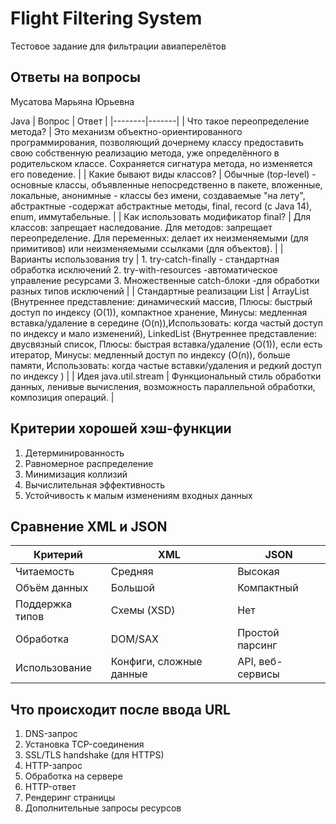 # Flight Filtering System

Тестовое задание для фильтрации авиаперелётов

## Ответы на вопросы
 Мусатова Марьяна Юрьевна 

 Java
| Вопрос | Ответ |
|--------|-------|
| Что такое переопределение метода? | Это механизм объектно-ориентированного программирования, позволяющий дочернему классу предоставить свою собственную реализацию метода, уже определённого в родительском классе. Сохраняется сигнатура метода, но изменяется его поведение. |
| Какие бывают виды классов? | Обычные (top-level) -  основные классы, объявленные непосредственно в пакете, вложенные, локальные, анонимные - классы без имени, создаваемые "на лету", абстрактные -содержат абстрактные методы, final, record (с Java 14), enum, иммутабельные. |
| Как использовать модификатор final? | Для классов: запрещает наследование. Для методов: запрещает переопределение. Для переменных: делает их неизменяемыми (для примитивов) или неизменяемыми ссылками (для объектов). |
| Варианты использования try | 1. try-catch-finally - стандартная обработка исключений 2. try-with-resources -автоматическое управление ресурсами 3. Множественные catch-блоки -для обработки разных типов исключений |
| Стандартные реализации List | ArrayList (Внутреннее представление: динамический массив, Плюсы: быстрый доступ по индексу (O(1)), компактное хранение,	Минусы: медленная вставка/удаление в середине (O(n)),Использовать: когда частый доступ по индексу и мало изменений), LinkedList (Внутреннее представление: двусвязный список, Плюсы: быстрая вставка/удаление (O(1)), если есть итератор, Минусы: медленный доступ по индексу (O(n)), больше памяти, Использовать: когда частые вставки/удаления и редкий доступ по индексу
) |
| Идея java.util.stream | Функциональный стиль обработки данных, ленивые вычисления, возможность параллельной обработки, композиция операций. |

## Критерии хорошей хэш-функции

1. Детерминированность
2. Равномерное распределение
3. Минимизация коллизий
4. Вычислительная эффективность
5. Устойчивость к малым изменениям входных данных

## Сравнение XML и JSON

| Критерий | XML | JSON |
|----------|-----|------|
| Читаемость | Средняя | Высокая |
| Объём данных | Большой | Компактный |
| Поддержка типов | Схемы (XSD) | Нет |
| Обработка | DOM/SAX | Простой парсинг |
| Использование | Конфиги, сложные данные | API, веб-сервисы |

## Что происходит после ввода URL

1. DNS-запрос
2. Установка TCP-соединения
3. SSL/TLS handshake (для HTTPS)
4. HTTP-запрос
5. Обработка на сервере
6. HTTP-ответ
7. Рендеринг страницы
8. Дополнительные запросы ресурсов
